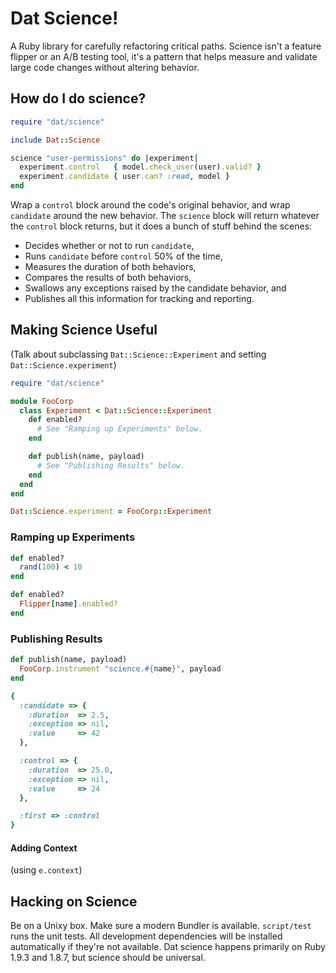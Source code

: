 # Dat Science!

A Ruby library for carefully refactoring critical paths. Science isn't
a feature flipper or an A/B testing tool, it's a pattern that helps
measure and validate large code changes without altering behavior.

## How do I do science?

```ruby
require "dat/science"

include Dat::Science

science "user-permissions" do |experiment|
  experiment.control   { model.check_user(user).valid? }
  experiment.candidate { user.can? :read, model }
end
```

Wrap a `control` block around the code's original behavior, and wrap
`candidate` around the new behavior. The `science` block will return
whatever the `control` block returns, but it does a bunch of stuff
behind the scenes:

* Decides whether or not to run `candidate`,
* Runs `candidate` before `control` 50% of the time,
* Measures the duration of both behaviors,
* Compares the results of both behaviors,
* Swallows any exceptions raised by the candidate behavior, and
* Publishes all this information for tracking and reporting.

## Making Science Useful

(Talk about subclassing `Dat::Science::Experiment` and setting
`Dat::Science.experiment`)

```ruby
require "dat/science"

module FooCorp
  class Experiment < Dat::Science::Experiment
    def enabled?
      # See "Ramping up Experiments" below.
    end

    def publish(name, payload)
      # See "Publishing Results" below.
    end
  end
end
```

```ruby
Dat::Science.experiment = FooCorp::Experiment
```

### Ramping up Experiments

```ruby
def enabled?
  rand(100) < 10
end
```

```ruby
def enabled?
  Flipper[name].enabled?
end
```

### Publishing Results

```ruby
def publish(name, payload)
  FooCorp.instrument "science.#{name}", payload
end
```

```ruby
{
  :candidate => {
    :duration  => 2.5,
    :exception => nil,
    :value     => 42
  },

  :control => {
    :duration  => 25.0,
    :exception => nil,
    :value     => 24
  },

  :first => :control
}
```

#### Adding Context

(using `e.context`)

## Hacking on Science

Be on a Unixy box. Make sure a modern Bundler is available.
`script/test` runs the unit tests. All development dependencies will
be installed automatically if they're not available. Dat science
happens primarily on Ruby 1.9.3 and 1.8.7, but science should be
universal.
